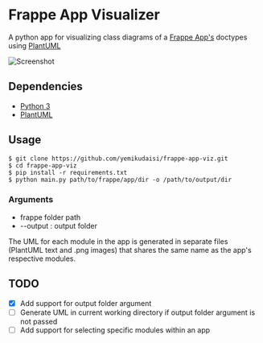 # Frappe App Visualizer

A python app for visualizing class diagrams of a [Frappe App's](https://frappeframework.com/) doctypes using [PlantUML](https://plantuml.com/)

![Screenshot](https://github.com/yemikudaisi/frappe_viz/raw/master/docs/library_management.png)

## Dependencies

- [Python 3](https://www.python.org/download/releases/3.0/)
- [PlantUML](https://pypi.org/project/plantuml/)

## Usage

```
$ git clone https://github.com/yemikudaisi/frappe-app-viz.git
$ cd frappe-app-viz
$ pip install -r requirements.txt
$ python main.py path/to/frappe/app/dir -o /path/to/output/dir
```

### Arguments
- frappe folder path
- --output : output folder

The UML for each module in the app is generated in separate files (PlantUML text and .png images) that shares the same name as the app's respective modules.

## TODO
- [x] Add support for output folder argument
- [ ] Generate UML in current working directory if output folder argument is not passed
- [ ] Add support for selecting specific modules within an app
